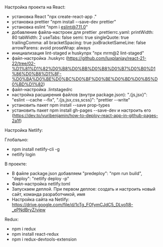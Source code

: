 Настройка проекта на React:

- установка React "npx create-react-app ."
- установка prettier "npm install --save-dev prettier"
- установка eslint "npm i eslint@7.11.0"
- добавление файла-настроек для prettier .prettierrc.yaml: printWidth: 80
  tabWidth: 2 useTabs: false semi: true singleQuote: true trailingComma: all
  bracketSpacing: true jsxBracketSameLine: false arrowParens: avoid proseWrap:
  always
- инициализация lint-staged и huskynpx "npx mrm@2 lint-staged"
- файл-настройка .huskyrc
  (https://github.com/luxplanjay/react-21-22/tree/02-%D1%81%D1%82%D0%B8%D0%BB%D0%B8%D0%B7%D0%B0%D1%86%D0%B8%D1%8F-%D0%BA%D0%BE%D0%BC%D0%BF%D0%BE%D0%BD%D0%B5%D0%BD%D1%82)
- файл-настройка .lintstagedrc
- настройка расширения файлов (внутри package.json): ".{js,jsx}": "eslint
  --cache --fix", ".{js,jsx,css,scss}": "prettier --write"
- установить пакет npm install --save prop-types
- установить пакет npm install gh-pages --save-dev и настроить его
  (https://dev.to/yuribenjamin/how-to-deploy-react-app-in-github-pages-2a1f)

Настройка Netlify:

Глобально:

- npm install netlify-cli -g
- netlify login

В проекте:

- В файле package.json добавляем "predeploy": "npm run build", "deploy":
  "netlify deploy -p"
- Файл-настройка netlify.toml
- Запускаем деплой. При первом деплое: создать и настроить новый сайт, команда
  разработчикой, имя
- Настройка сайта на Netlify:
  https://drive.google.com/file/d/1cTg_FOfymCJdC5_DLyo1l8-_ePNdBryZ/view

Redux:

- npm i redux
- npm install react-redux
- npm i redux-devtools-extension
